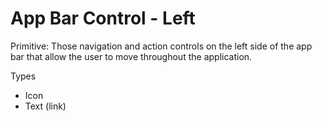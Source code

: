 # App Bar Control - Left

Primitive: Those navigation and action controls on the left side of the app bar that allow the user to move throughout the application.  

Types

- Icon
- Text (link)

